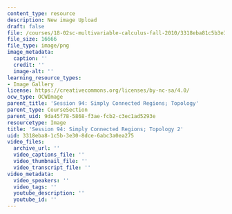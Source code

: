 ```yaml
---
content_type: resource
description: New image Upload
draft: false
file: /courses/18-02sc-multivariable-calculus-fall-2010/3318eba81c5b3e308dce6abc3a0ea275_MIT18_02SC_L32Brds_2.png
file_size: 16666
file_type: image/png
image_metadata:
  caption: ''
  credit: ''
  image-alt: ''
learning_resource_types:
- Image Gallery
license: https://creativecommons.org/licenses/by-nc-sa/4.0/
ocw_type: OCWImage
parent_title: 'Session 94: Simply Connected Regions; Topology'
parent_type: CourseSection
parent_uid: 9da45f78-5868-f3ae-fcb2-c3ec1ad5293e
resourcetype: Image
title: 'Session 94: Simply Connected Regions; Topology 2'
uid: 3318eba8-1c5b-3e30-8dce-6abc3a0ea275
video_files:
  archive_url: ''
  video_captions_file: ''
  video_thumbnail_file: ''
  video_transcript_file: ''
video_metadata:
  video_speakers: ''
  video_tags: ''
  youtube_description: ''
  youtube_id: ''
---
```

